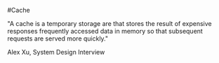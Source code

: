#Cache

"A cache is a temporary storage are that stores the result of expensive responses frequently accessed data in memory so that subsequent requests are served more quickly."

Alex Xu, System Design Interview